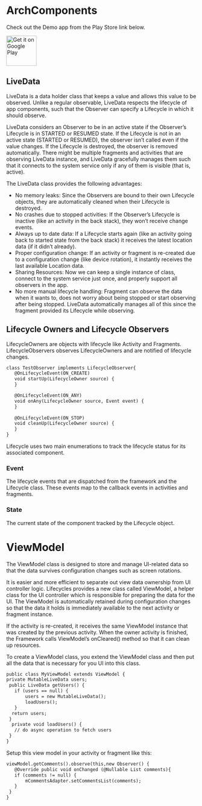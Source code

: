 # ArchComponents

Check out the Demo app from the Play Store link below.

<a href='https://play.google.com/store/apps/details?id=com.arch.components'><img alt='Get it on Google Play' src='https://play.google.com/intl/en_us/badges/images/generic/en_badge_web_generic.png' height="80px"/></a>

## LiveData
LiveData is a data holder class that keeps a value and allows this value to be observed. Unlike a regular observable, LiveData respects the lifecycle of app components, such that the Observer can specify a Lifecycle in which it should observe.

LiveData considers an Observer to be in an active state if the Observer’s Lifecycle is in STARTED or RESUMED state. If the Lifecycle is not in an active state (STARTED or RESUMED), the observer isn’t called even if the value changes. If the Lifecycle is destroyed, the observer is removed automatically. There might be multiple fragments and activities that are observing LiveData instance, and LiveData gracefully manages them such that it connects to the system service only if any of them is visible (that is, active).

The LiveData class provides the following advantages:

* No memory leaks: Since the Observers are bound to their own Lifecycle objects, they are automatically cleaned when their Lifecycle is destroyed.
* No crashes due to stopped activities: If the Observer’s Lifecycle is inactive (like an activity in the back stack), they won’t receive change events.
* Always up to date data: If a Lifecycle starts again (like an activity going back to started state from the back stack) it receives the latest location data (if it didn’t already).
* Proper configuration change: If an activity or fragment is re-created due to a configuration change (like device rotation), it instantly receives the last available Location data.
* Sharing Resources: Now we can keep a single instance of class, connect to the system service just once, and properly support all observers in the app.
* No more manual lifecycle handling: Fragment can observe the data when it wants to, does not worry about being stopped or start observing after being stopped. LiveData automatically manages all of this since the fragment provided its Lifecycle while observing.

## Lifecycle Owners and Lifecycle Observers
LifecycleOwners are objects with lifecycle like Activity and Fragments. LifecycleObservers observes LifecycleOwners and are notified of lifecycle changes.

```html
class TestObserver implements LifecycleObserver{
   @OnLifecycleEvent(ON_CREATE)
   void startUp(LifecycleOwner source) {
   }

   @OnLifecycleEvent(ON_ANY)
   void onAny(LifecycleOwner source, Event event) {
   }
  
   @OnLifecycleEvent(ON_STOP)
   void cleanUp(LifecycleOwner source) {
   }
}
```

Lifecycle uses two main enumerations to track the lifecycle status for its associated component.

### Event

The lifecycle events that are dispatched from the framework and the Lifecycle class. These events map to the callback events in activities and fragments.

### State

The current state of the component tracked by the Lifecycle object.

# ViewModel

The ViewModel class is designed to store and manage UI-related data so that the data survives configuration changes such as screen rotations.

It is easier and more efficient to separate out view data ownership from UI controller logic. Lifecycles provides a new class called ViewModel, a helper class for the UI controller which is responsible for preparing the data for the UI. The ViewModel is automatically retained during configuration changes so that the data it holds is immediately available to the next activity or fragment instance.

If the activity is re-created, it receives the same ViewModel instance that was created by the previous activity. When the owner activity is finished, the Framework calls ViewModel’s onCleared() method so that it can clean up resources.

To create a ViewModel class, you extend the ViewModel class and then put all the data that is necessary for you UI into this class.

```html 
public class MyViewModel extends ViewModel {
private MutableLiveData users;
 public LiveData getUsers() {
   if (users == null) {
       users = new MutableLiveData();
       loadUsers();
   }
  return users;
 }
  private void loadUsers() {
   // do async operation to fetch users
 }
}
```

Setup this view model in your activity or fragment like this:

```html 
viewModel.getComments().observe(this,new Observer() {
   @Override public void onChanged (@Nullable List comments){
   if (comments != null) {
       mCommentsAdapter.setCommentsList(comments);
   }
 }
}
```
